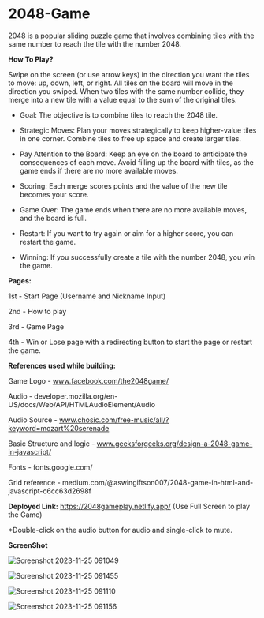 # 2048-Game

2048 is a popular sliding puzzle game that involves combining tiles with the same number to reach the tile with the number 2048. 


**How To Play?**

Swipe on the screen (or use arrow keys) in the direction you want the tiles to move: up, down, left, or right. All tiles on the board will move in the direction you swiped. 
When two tiles with the same number collide, they merge into a new tile with a value equal to the sum of the original tiles.

- Goal: The objective is to combine tiles to reach the 2048 tile.

- Strategic Moves: Plan your moves strategically to keep higher-value tiles in one corner. Combine tiles to free up space and create larger tiles.

- Pay Attention to the Board: Keep an eye on the board to anticipate the consequences of each move. Avoid filling up the board with tiles, as the game ends if there are no more available moves.

- Scoring: Each merge scores points and the value of the new tile becomes your score.

- Game Over: The game ends when there are no more available moves, and the board is full.

- Restart: If you want to try again or aim for a higher score, you can restart the game.

- Winning: If you successfully create a tile with the number 2048, you win the game.


**Pages:**

1st - Start Page (Username and Nickname Input)

2nd - How to play

3rd - Game Page 

4th - Win or Lose page with a redirecting button to start the page or restart the game.



**References used while building:**

Game Logo - www.facebook.com/the2048game/

Audio - developer.mozilla.org/en-US/docs/Web/API/HTMLAudioElement/Audio

Audio Source - www.chosic.com/free-music/all/?keyword=mozart%20serenade

Basic Structure and logic - www.geeksforgeeks.org/design-a-2048-game-in-javascript/

Fonts - fonts.google.com/

Grid reference - medium.com/@aswingiftson007/2048-game-in-html-and-javascript-c6cc63d2698f


**Deployed Link:**
https://2048gameplay.netlify.app/ (Use Full Screen to play the Game)

*Double-click on the audio button for audio and single-click to mute.


**ScreenShot**

![Screenshot 2023-11-25 091049](https://github.com/Parthssh/2048-Game/assets/114278925/8a27de69-768c-4a05-809a-356311d79adf)

![Screenshot 2023-11-25 091455](https://github.com/Parthssh/2048-Game/assets/114278925/0c903b08-bbfb-47fe-8329-700f6351306e)

![Screenshot 2023-11-25 091110](https://github.com/Parthssh/2048-Game/assets/114278925/7234aa08-9516-4ee9-87fa-0c2ee09cfbb7)

![Screenshot 2023-11-25 091156](https://github.com/Parthssh/2048-Game/assets/114278925/b266a843-2288-4def-b704-1835e5062548)




